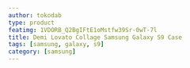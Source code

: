 ```yaml
---
author: tokodab
type: product
featimg: 1VDORB_Q2BgIFtE1oMstfw39Sr-0wT-7l
title: Demi Lovato Collage Samsung Galaxy S9 Case
tags: [samsung, galaxy, s9]
category: [samsung]
---
```

